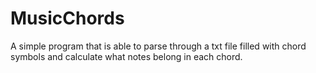 # MusicChords
A simple program that is able to parse through a txt file filled with chord symbols and calculate what notes belong in each chord.
